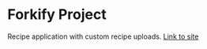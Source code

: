 # Forkify Project

Recipe application with custom recipe uploads. [Link to site](https://forkify-daniel-harris.netlify.app/)
